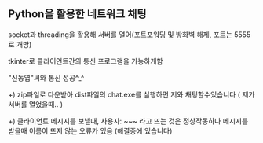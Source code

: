 ## Python을 활용한 네트워크 채팅

socket과 threading을 활용해 서버를 열어(포트포워딩 및 방화벽 해제, 포트는 5555로 개방)

tkinter로 클라이언트간의 통신 프로그램을 가능하게함

"신동엽"씨와 통신 성공^_^

+) zip파일로 다운받아 dist파일의 chat.exe를 실행하면 저와 채팅할수있습니다 ( 제가 서버를 열었을때.. )

+) 클라이언트 메시지를 보낼때, 사용자: ~~~ 라고 뜨는 것은 정상작동하나
  메시지를 받을때 이름이 뜨지 않는 오류가 있음 (해결중에 있습니다)

